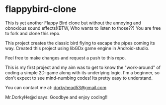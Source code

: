 # flappybird-clone

This is yet another Flappy Bird clone but without the annoying and obnoxious sound effects!(BTW, Who wants to listen to those??)
You are free to fork and clone this repo.

This project creates the classic bird flying to escape the pipes coming its way.
Created this project using libGDx game engine in Android-studio.

Feel free to make changes and request a push to this repo.

This is my first project and my aim was to get to know the "work-around" of coding a simple 2D-game along with its underlying logic. I'm a beginner, so don't expect to see mind-numbing codes! Its pretty easy to understand.

You can contact me at: dorkyhead53@gmail.com

Mr.DorkyHe@d says: Goodbye and enjoy coding!!
